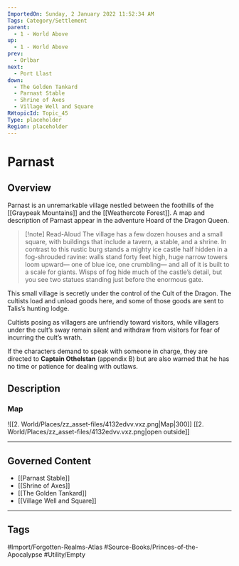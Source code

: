 ```yaml
---
ImportedOn: Sunday, 2 January 2022 11:52:34 AM
Tags: Category/Settlement
parent:
  - 1 - World Above
up:
  - 1 - World Above
prev:
  - Orlbar
next:
  - Port Llast
down:
  - The Golden Tankard
  - Parnast Stable
  - Shrine of Axes
  - Village Well and Square
RWtopicId: Topic_45
Type: placeholder
Region: placeholder
---
```

# Parnast
## Overview
Parnast is an unremarkable village nestled between the foothills of the [[Graypeak Mountains]] and the [[Weathercote Forest]]. A map and description of Parnast appear in the adventure Hoard of the Dragon Queen.

> [!note] Read-Aloud
> The village has a few dozen houses and a small square, with buildings that include a tavern, a stable, and a shrine. In contrast to this rustic burg stands a mighty ice castle half hidden in a fog-shrouded ravine: walls stand forty feet high, huge narrow towers loom upward— one of blue ice, one crumbling— and all of it is built to a scale for giants. Wisps of fog hide much of the castle’s detail, but you see two statues standing just before the enormous gate.
> 

This small village is secretly under the control of the Cult of the Dragon. The cultists load and unload goods here, and some of those goods are sent to Talis’s hunting lodge.

Cultists posing as villagers are unfriendly toward visitors, while villagers under the cult’s sway remain silent and withdraw from visitors for fear of incurring the cult’s wrath.

If the characters demand to speak with someone in charge, they are directed to **Captain Othelstan** (appendix B) but are also warned that he has no time or patience for dealing with outlaws.

## Description
### Map
![[2. World/Places/zz_asset-files/4132edvv.vxz.png|Map|300]]
[[2. World/Places/zz_asset-files/4132edvv.vxz.png|open outside]]

---
## Governed Content
- [[Parnast Stable]]
- [[Shrine of Axes]]
- [[The Golden Tankard]]
- [[Village Well and Square]]


---
## Tags
#Import/Forgotten-Realms-Atlas #Source-Books/Princes-of-the-Apocalypse #Utility/Empty

